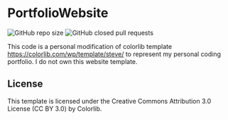 # PortfolioWebsite
![GitHub repo size](https://img.shields.io/github/repo-size/shanyboy1/PortfolioWebsite?color=red&style=flat-square)
![GitHub closed pull requests](https://img.shields.io/github/issues-pr-closed/shanyboy1/PortfolioWebsite?color=green&style=flat-square)

This code is a personal modification of colorlib template https://colorlib.com/wp/template/steve/ to represent my personal coding portfolio. I do not own this website template. 



## License

 This template is licensed under the Creative Commons Attribution 3.0 License  (CC BY 3.0) by Colorlib.
